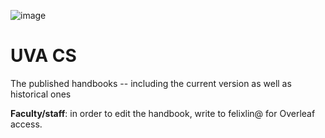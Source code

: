 ![image](https://github.com/user-attachments/assets/c3b8d142-ecd3-4702-bf37-460684dd1656)

# UVA CS
The published handbooks -- including the current version as well as historical ones

**Faculty/staff**: in order to edit the handbook, write to felixlin@ for Overleaf access.


